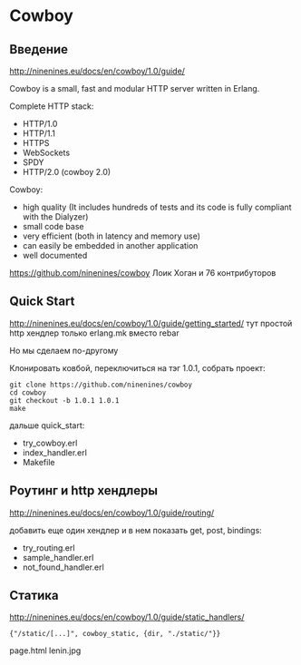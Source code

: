 # Cowboy

## Введение
http://ninenines.eu/docs/en/cowboy/1.0/guide/

Cowboy is a small, fast and modular HTTP server written in Erlang.

Complete HTTP stack:
- HTTP/1.0
- HTTP/1.1
- HTTPS
- WebSockets
- SPDY
- HTTP/2.0 (cowboy 2.0)

Cowboy:
- high quality (It includes hundreds of tests and its code is fully compliant with the Dialyzer)
- small code base
- very efficient (both in latency and memory use)
- can easily be embedded in another application
- well documented

https://github.com/ninenines/cowboy
Лоик Хоган и 76 контрибуторов


## Quick Start

http://ninenines.eu/docs/en/cowboy/1.0/guide/getting_started/
тут простой http хендлер
только erlang.mk вместо rebar

Но мы сделаем по-другому

Клонировать ковбой, переключиться на тэг 1.0.1, собрать проект:
```
git clone https://github.com/ninenines/cowboy
cd cowboy
git checkout -b 1.0.1 1.0.1
make
```

дальше quick\_start:
- try\_cowboy.erl
- index_handler.erl
- Makefile


## Роутинг и http хендлеры

http://ninenines.eu/docs/en/cowboy/1.0/guide/routing/

добавить еще один хендлер и в нем показать get, post, bindings:
- try\_routing.erl
- sample_handler.erl
- not_found_handler.erl


## Статика

http://ninenines.eu/docs/en/cowboy/1.0/guide/static_handlers/

```
{"/static/[...]", cowboy_static, {dir, "./static/"}}
```

page.html
lenin.jpg
